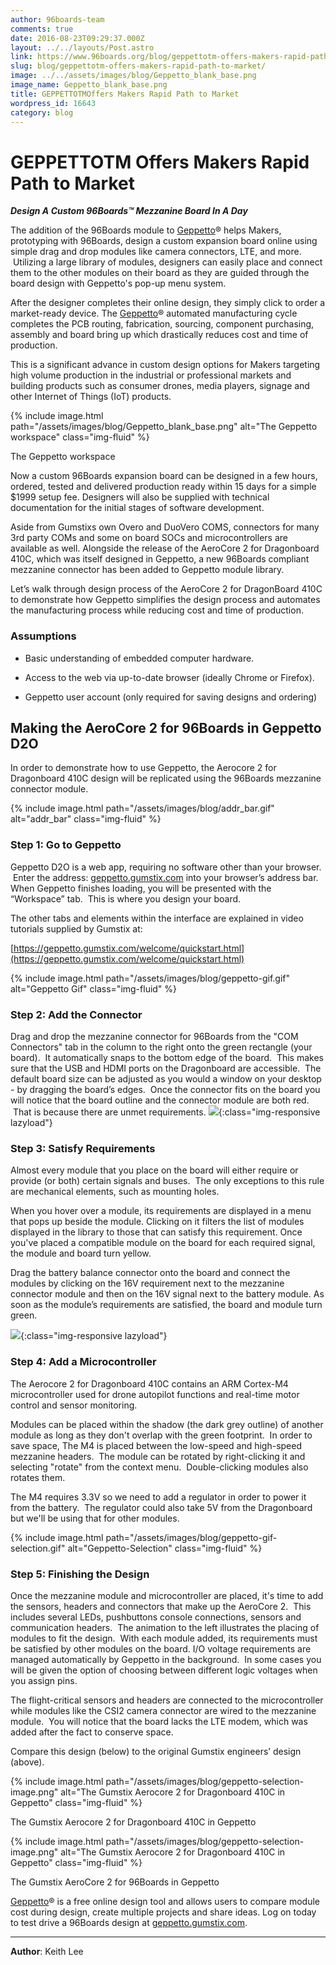 ```yaml
---
author: 96boards-team
comments: true
date: 2016-08-23T09:29:37.000Z
layout: ../../layouts/Post.astro
link: https://www.96boards.org/blog/geppettotm-offers-makers-rapid-path-to-market/
slug: blog/geppettotm-offers-makers-rapid-path-to-market/
image: ../../assets/images/blog/Geppetto_blank_base.png
image_name: Geppetto_blank_base.png
title: GEPPETTOTMOffers Makers Rapid Path to Market
wordpress_id: 16643
category: blog
---
```


# GEPPETTOTM Offers Makers Rapid Path to Market

**_Design A Custom 96Boards™ Mezzanine Board In A Day_**

The addition of the 96Boards module to [Geppetto](https://www.gumstix.com/geppetto/)® helps Makers, prototyping with 96Boards, design a custom expansion board online using simple drag and drop modules like camera connectors, LTE, and more.  Utilizing a large library of modules, designers can easily place and connect them to the other modules on their board as they are guided through the board design with Geppetto's pop-up menu system.

After the designer completes their online design, they simply click to order a market-ready device. The [Geppetto](https://www.gumstix.com/geppetto/)® automated manufacturing cycle completes the PCB routing, fabrication, sourcing, component purchasing, assembly and board bring up which drastically reduces cost and time of production.

This is a significant advance in custom design options for Makers targeting high volume production in the industrial or professional markets and building products such as consumer drones, media players, signage and other Internet of Things (IoT) products.

{% include image.html path="/assets/images/blog/Geppetto_blank_base.png" alt="The Geppetto workspace" class="img-fluid" %}

The Geppetto workspace

Now a custom 96Boards expansion board can be designed in a few hours, ordered, tested and delivered production ready within 15 days for a simple $1999 setup fee. Designers will also be supplied with technical documentation for the initial stages of software development.

Aside from Gumstixs own Overo and DuoVero COMS, connectors for many 3rd party COMs and some on board SOCs and microcontrollers are available as well. Alongside the release of the AeroCore 2 for Dragonboard 410C, which was itself designed in Geppetto, a new 96Boards compliant mezzanine connector has been added to Geppetto module library.

Let’s walk through design process of the AeroCore 2 for DragonBoard 410C to demonstrate how Geppetto simplifies the design process and automates the manufacturing process while reducing cost and time of production.

### Assumptions

- Basic understanding of embedded computer hardware.

- Access to the web via up-to-date browser (ideally Chrome or Firefox).

- Geppetto user account (only required for saving designs and ordering)

## Making the AeroCore 2 for 96Boards in Geppetto D2O

In order to demonstrate how to use Geppetto, the Aerocore 2 for Dragonboard 410C design will be replicated using the 96Boards mezzanine connector module.

{% include image.html path="/assets/images/blog/addr_bar.gif" alt="addr_bar" class="img-fluid" %}

### Step 1: Go to Geppetto

Geppetto D2O is a web app, requiring no software other than your browser.  Enter the address: [geppetto.gumstix.com](http://geppetto.gumstix.com/) into your browser’s address bar. When Geppetto finishes loading, you will be presented with the “Workspace” tab.  This is where you design your board.

The other tabs and elements within the interface are explained in video tutorials supplied by Gumstix at:

[https://geppetto.gumstix.com/welcome/quickstart.html](https://geppetto.gumstix.com/welcome/quickstart.html)

{% include image.html path="/assets/images/blog/geppetto-gif.gif" alt="Geppetto Gif" class="img-fluid" %}

### Step 2: Add the Connector

Drag and drop the mezzanine connector for 96Boards from the "COM Connectors" tab in the column to the right onto the green rectangle (your board).  It automatically snaps to the bottom edge of the board.  This makes sure that the USB and HDMI ports on the Dragonboard are accessible.  The default board size can be adjusted as you would a window on your desktop - by dragging the board’s edges.  Once the connector fits on the board you will notice that the board outline and the connector module are both red.  That is because there are unmet requirements.
![](http://i.giphy.com/l0MYKLJoGIUxtp888.gif){:class="img-responsive lazyload"}

### Step 3: Satisfy Requirements

Almost every module that you place on the board will either require or provide (or both) certain signals and buses.  The only exceptions to this rule are mechanical elements, such as mounting holes.

When you hover over a module, its requirements are displayed in a menu that pops up beside the module. Clicking on it filters the list of modules displayed in the library to those that can satisfy this requirement. Once you've placed a compatible module on the board for each required signal, the module and board turn yellow.

Drag the battery balance connector onto the board and connect the modules by clicking on the 16V requirement next to the mezzanine connector module and then on the 16V signal next to the battery module. As soon as the module’s requirements are satisfied, the board and module turn green.

![](http://i.giphy.com/l0MYKKntJQrSyHUhW.gif){:class="img-responsive lazyload"}

### Step 4: Add a Microcontroller

The Aerocore 2 for Dragonboard 410C contains an ARM Cortex-M4 microcontroller used for drone autopilot functions and real-time motor control and sensor monitoring.

Modules can be placed within the shadow (the dark grey outline) of another module as long as they don't overlap with the green footprint.  In order to save space, The M4 is placed between the low-speed and high-speed mezzanine headers.  The module can be rotated by right-clicking it and selecting "rotate" from the context menu.  Double-clicking modules also rotates them.

The M4 requires 3.3V so we need to add a regulator in order to power it from the battery.  The regulator could also take 5V from the Dragonboard but we'll be using that for other modules.

{% include image.html path="/assets/images/blog/geppetto-gif-selection.gif" alt="Geppetto-Selection" class="img-fluid" %}

### Step 5: Finishing the Design

Once the mezzanine module and microcontroller are placed, it's time to add the sensors, headers and connectors that make up the AeroCore 2.  This includes several LEDs, pushbuttons console connections, sensors and communication headers.  The animation to the left illustrates the placing of modules to fit the design.  With each module added, its requirements must be satisfied by other modules on the board. I/O voltage requirements are managed automatically by Geppetto in the background.  In some cases you will be given the option of choosing between different logic voltages when you assign pins.

The flight-critical sensors and headers are connected to the microcontroller while modules like the CSI2 camera connector are wired to the mezzanine module.  You will notice that the board lacks the LTE modem, which was added after the fact to conserve space.

Compare this design (below) to the original Gumstix engineers’ design (above).

{% include image.html path="/assets/images/blog/geppetto-selection-image.png" alt="The Gumstix Aerocore 2 for Dragonboard 410C in Geppetto" class="img-fluid" %}

The Gumstix Aerocore 2 for Dragonboard 410C in Geppetto

{% include image.html path="/assets/images/blog/geppetto-selection-image.png" alt="The Gumstix Aerocore 2 for Dragonboard 410C in Geppetto" class="img-fluid" %}

The Gumstix AeroCore 2 for 96Boards in Geppetto

[Geppetto](https://www.gumstix.com/geppetto/)® is a free online design tool and allows users to compare module cost during design, create multiple projects and share ideas. Log on today to test drive a 96Boards design at [geppetto.gumstix.com](http://geppetto.gumstix.com/).

---

**Author**: Keith Lee
